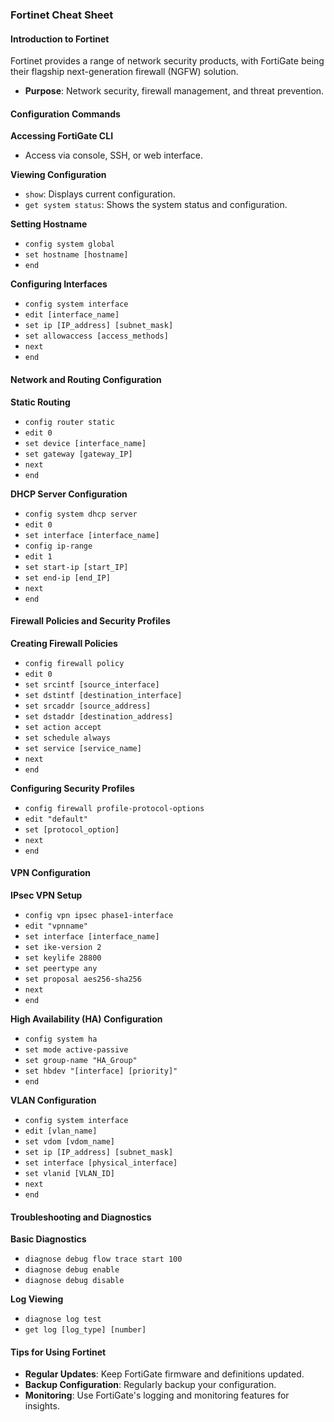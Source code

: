### Fortinet Cheat Sheet

#### Introduction to Fortinet
Fortinet provides a range of network security products, with FortiGate being their flagship next-generation firewall (NGFW) solution.

- **Purpose**: Network security, firewall management, and threat prevention.

#### Configuration Commands
**Accessing FortiGate CLI**
- Access via console, SSH, or web interface.

**Viewing Configuration**
- `show`: Displays current configuration.
- `get system status`: Shows the system status and configuration.

**Setting Hostname**
- `config system global`
- `set hostname [hostname]`
- `end`

**Configuring Interfaces**
- `config system interface`
- `edit [interface_name]`
- `set ip [IP_address] [subnet_mask]`
- `set allowaccess [access_methods]`
- `next`
- `end`

#### Network and Routing Configuration
**Static Routing**
- `config router static`
- `edit 0`
- `set device [interface_name]`
- `set gateway [gateway_IP]`
- `next`
- `end`

**DHCP Server Configuration**
- `config system dhcp server`
- `edit 0`
- `set interface [interface_name]`
- `config ip-range`
- `edit 1`
- `set start-ip [start_IP]`
- `set end-ip [end_IP]`
- `next`
- `end`

#### Firewall Policies and Security Profiles
**Creating Firewall Policies**
- `config firewall policy`
- `edit 0`
- `set srcintf [source_interface]`
- `set dstintf [destination_interface]`
- `set srcaddr [source_address]`
- `set dstaddr [destination_address]`
- `set action accept`
- `set schedule always`
- `set service [service_name]`
- `next`
- `end`

**Configuring Security Profiles**
- `config firewall profile-protocol-options`
- `edit "default"`
- `set [protocol_option]`
- `next`
- `end`

#### VPN Configuration
**IPsec VPN Setup**
- `config vpn ipsec phase1-interface`
- `edit "vpnname"`
- `set interface [interface_name]`
- `set ike-version 2`
- `set keylife 28800`
- `set peertype any`
- `set proposal aes256-sha256`
- `next`
- `end`

**High Availability (HA) Configuration**
- `config system ha`
- `set mode active-passive`
- `set group-name "HA_Group"`
- `set hbdev "[interface] [priority]"`
- `end`

**VLAN Configuration**
- `config system interface`
- `edit [vlan_name]`
- `set vdom [vdom_name]`
- `set ip [IP_address] [subnet_mask]`
- `set interface [physical_interface]`
- `set vlanid [VLAN_ID]`
- `next`
- `end`

#### Troubleshooting and Diagnostics
**Basic Diagnostics**
- `diagnose debug flow trace start 100`
- `diagnose debug enable`
- `diagnose debug disable`

**Log Viewing**
- `diagnose log test`
- `get log [log_type] [number]`

#### Tips for Using Fortinet
- **Regular Updates**: Keep FortiGate firmware and definitions updated.
- **Backup Configuration**: Regularly backup your configuration.
- **Monitoring**: Use FortiGate's logging and monitoring features for insights.
